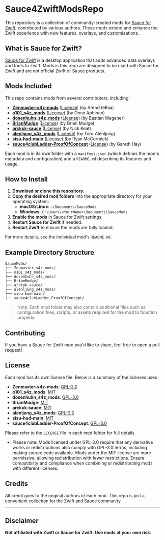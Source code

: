 # Sauce4ZwiftModsRepo

This repository is a collection of community-created mods for [Sauce for Zwift](https://www.sauce4zwift.com/), contributed by various authors. These mods extend and enhance the Zwift experience with new features, overlays, and customizations.

## What is Sauce for Zwift?

[Sauce for Zwift](https://www.sauce4zwift.com/) is a desktop application that adds advanced data overlays and tools to Zwift. Mods in this repo are designed to be used with Sauce for Zwift and are not official Zwift or Sauce products.

## Mods Included

This repo contains mods from several contributors, including:

- **[Zenmaster-s4z-mods](https://github.com/Nick2bad4u/Sauce4ZwiftModsRepo/blob/main/Zenmaster-s4z-mods/README.md)** ([License](https://github.com/Nick2bad4u/Sauce4ZwiftModsRepo/blob/main/Zenmaster-s4z-mods/LICENSE)) (by Arend teRaa)
- **[o101_s4z_mods](https://github.com/Nick2bad4u/Sauce4ZwiftModsRepo/blob/main/o101_s4z_mods/README.md)** ([License](https://github.com/Nick2bad4u/Sauce4ZwiftModsRepo/blob/main/o101_s4z_mods/LICENSE)) (by Onno Aphinan)
- **[dosenhuhn_s4z_mods](https://github.com/Nick2bad4u/Sauce4ZwiftModsRepo/blob/main/dosenhuhn_s4z_mods/README.md)** ([License](https://github.com/Nick2bad4u/Sauce4ZwiftModsRepo/blob/main/dosenhuhn_s4z_mods/LICENSE)) (by Bastian Wegener)
- **[BrianMudge](https://github.com/Nick2bad4u/Sauce4ZwiftModsRepo/blob/main/BrianMudge/README.md)** ([License](https://github.com/Nick2bad4u/Sauce4ZwiftModsRepo/blob/main/BrianMudge/LICENSE)) (by Brian Mudge)
- **[arckuk-sauce](https://github.com/Nick2bad4u/Sauce4ZwiftModsRepo/blob/main/arckuk-sauce/README.md)** ([License](https://github.com/Nick2bad4u/Sauce4ZwiftModsRepo/blob/main/arckuk-sauce/LICENSE)) (by Nick Keat)
- **[alenljung_s4z_mods](https://github.com/Nick2bad4u/Sauce4ZwiftModsRepo/blob/main/alenljung_s4z_mods/README.md)** ([License](https://github.com/Nick2bad4u/Sauce4ZwiftModsRepo/blob/main/alenljung_s4z_mods/LICENSE)) (by Tord Alenljung)
- **[sisu-hud-main](https://github.com/Nick2bad4u/Sauce4ZwiftModsRepo/blob/main/sisu-hud-main/README.md)** ([License](https://github.com/Nick2bad4u/Sauce4ZwiftModsRepo/blob/main/sisu-hud-main/LICENSE)) (by Ryan McCormick)
- **[sauce4clubLadder-ProofOfConcept](https://github.com/Nick2bad4u/Sauce4ZwiftModsRepo/blob/main/sauce4clubLadder-ProofOfConcept/README.md)** ([License](https://github.com/Nick2bad4u/Sauce4ZwiftModsRepo/blob/main/sauce4clubLadder-ProofOfConcept/LICENSE)) (by Gareth Hay)

Each mod is in its own folder with a `manifest.json` (which defines the mod's metadata and configuration) and a `README.md` describing its features and usage.

## How to Install

1. **Download or clone this repository.**
2. **Copy the desired mod folders** into the appropriate directory for your operating system:
   - **macOS/Linux**: `~/Documents/SauceMods`
   - **Windows**: `C:\Users\<YourName>\Documents\SauceMods`
3. **Enable the mods** in Sauce for Zwift settings.
4. **Restart Sauce for Zwift** if needed.
5. **Restart Zwift** to ensure the mods are fully loaded.

For more details, see the individual mod's `README.md`.

## Example Directory Structure

```plaintext
SauceMods/
├── Zenmaster-s4z-mods/
├── o101_s4z_mods/
├── dosenhuhn_s4z_mods/
├── BrianMudge/
├── arckuk-sauce/
├── alenljung_s4z_mods/
├── sisu-hud-main/
├── sauce4clubLadder-ProofOfConcept/
```

> Note: Each mod folder may also contain additional files such as configuration files, scripts, or assets required for the mod to function properly.

## Contributing

If you have a Sauce for Zwift mod you'd like to share, feel free to open a pull request!

## License

Each mod has its own license file. Below is a summary of the licenses used:

- **Zenmaster-s4z-mods**: [GPL-3.0](Zenmaster-s4z-mods/LICENSE)
- **o101_s4z_mods**: [MIT](o101_s4z_mods/LICENSE)
- **dosenhuhn_s4z_mods**: [GPL-3.0](dosenhuhn_s4z_mods/LICENSE)
- **BrianMudge**: [MIT](BrianMudge/LICENSE)
- **arckuk-sauce**: [MIT](arckuk-sauce/LICENSE)
- **alenljung_s4z_mods**: [GPL-3.0](alenljung_s4z_mods/LICENSE)
- **sisu-hud-main**: [MIT](sisu-hud-main/LICENSE)
- **sauce4clubLadder-ProofOfConcept**: [GPL-3.0](sauce4clubLadder-ProofOfConcept/LICENSE)

Please refer to the `LICENSE` file in each mod folder for full details.

- Please note: Mods licensed under GPL-3.0 require that any derivative works or redistributions also comply with GPL-3.0 terms, including making source code available. Mods under the MIT license are more permissive, allowing redistribution with fewer restrictions. Ensure compatibility and compliance when combining or redistributing mods with different licenses.

## Credits

All credit goes to the original authors of each mod. This repo is just a convenient collection for the Zwift and Sauce community.

---

## Disclaimer

**Not affiliated with Zwift or Sauce for Zwift. Use mods at your own risk.**
